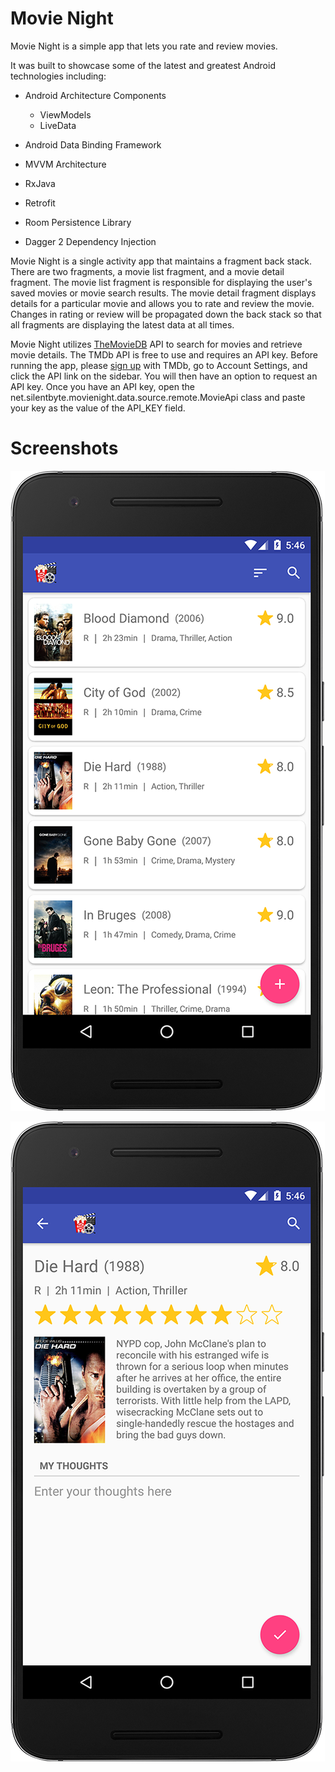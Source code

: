 # Movie Night
Movie Night is a simple app that lets you rate and review movies.

It was built to showcase some of the latest and greatest Android technologies including:

* Android Architecture Components
  * ViewModels
  * LiveData
  
* Android Data Binding Framework

* MVVM Architecture

* RxJava

* Retrofit

* Room Persistence Library

* Dagger 2 Dependency Injection

Movie Night is a single activity app that maintains a fragment back stack. There are two fragments, a movie list fragment, and a movie detail fragment. The movie list fragment is responsible for displaying the user's saved movies or movie search results. The movie detail fragment displays details for a particular movie and allows you to rate and review the movie. Changes in rating or review will be propagated down the back stack so that all fragments are displaying the latest data at all times.

Movie Night utilizes [TheMovieDB](https://www.themoviedb.org) API to search for movies and retrieve movie details. The TMDb API is free to use and requires an API key. Before running the app, please [sign up](https://www.themoviedb.org/account/signup) with TMDb, go to Account Settings, and click the API link on the sidebar. You will then have an option to request an API key. Once you have an API key, open the net.silentbyte.movienight.data.source.remote.MovieApi class and paste your key as the value of the API_KEY field.

# Screenshots

![Screenshot 1](https://raw.githubusercontent.com/TwistedMetalGear/MovieNight/master/screenshots/1.png)

![Screenshot 2](https://raw.githubusercontent.com/TwistedMetalGear/MovieNight/master/screenshots/2.png)
